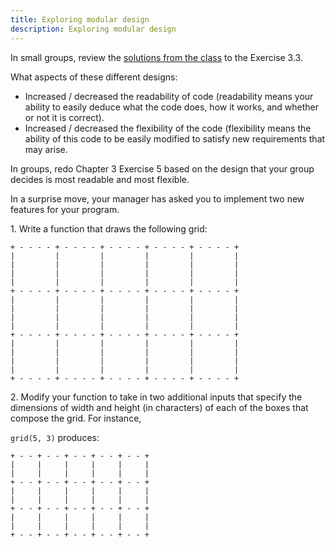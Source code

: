 ```yaml
---
title: Exploring modular design
description: Exploring modular design
---
```


In small groups, review the [solutions from the class](https://github.com/sd17fall/ReadingJournal-Solutions/blob/master/reading-journal-1-solutions.ipynb##Exercise-3.3) to the Exercise 3.3.

What aspects of these different designs:

* Increased / decreased the readability of code (readability means your ability to easily deduce what the code does, how it works, and whether or not it is correct).
* Increased / decreased the flexibility of the code (flexibility means the ability of this code to be easily modified to satisfy new requirements that may arise.

In groups, redo Chapter 3 Exercise 5 based on the design that your group
decides is most readable and most flexible.

In a surprise move, your manager has asked you to implement two new features
for your program.

1\. Write a function that draws the following grid:

    + - - - - + - - - - + - - - - + - - - - + - - - - +
    |         |         |         |         |         |
    |         |         |         |         |         |
    |         |         |         |         |         |
    |         |         |         |         |         |
    + - - - - + - - - - + - - - - + - - - - + - - - - +
    |         |         |         |         |         |
    |         |         |         |         |         |
    |         |         |         |         |         |
    |         |         |         |         |         |
    + - - - - + - - - - + - - - - + - - - - + - - - - +
    |         |         |         |         |         |
    |         |         |         |         |         |
    |         |         |         |         |         |
    |         |         |         |         |         |
    + - - - - + - - - - + - - - - + - - - - + - - - - +

2\. Modify your function to take in two additional inputs that specify the
dimensions of width and height (in characters) of each of the boxes that
compose the grid. For instance,

`grid(5, 3)` produces:

    + - - + - - + - - + - - + - - +
    |     |     |     |     |     |
    |     |     |     |     |     |
    + - - + - - + - - + - - + - - +
    |     |     |     |     |     |
    |     |     |     |     |     |
    + - - + - - + - - + - - + - - +
    |     |     |     |     |     |
    |     |     |     |     |     |
    + - - + - - + - - + - - + - - +
